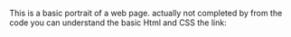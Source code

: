 This is a basic portrait of a web page.
actually not completed by from the code you can understand the basic Html and CSS
the link:
